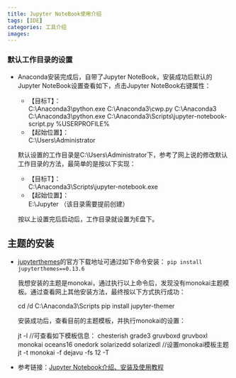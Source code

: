 ```yaml
---
title: Jupyter NoteBook使用介绍
tags: [IDE]
categories: 工具介绍
images: 
---
```

### 默认工作目录的设置
 * Anaconda安装完成后，自带了Jupyter NoteBook，安装成功后默认的Jupyter NoteBook设置查看如下，点击Jupyter NoteBook右键属性：
	 * 【目标T】：<br/>
	 C:\Anaconda3\python.exe C:\Anaconda3\cwp.py C:\Anaconda3 C:\Anaconda3\python.exe C:\Anaconda3\Scripts\jupyter-notebook-script.py %USERPROFILE%	
	 * 【起始位置】：<br/>
	C:\Users\Administrator

	默认设置的工作目录是C:\Users\Administrator下，参考了网上说的修改默认工作目录的方法，最简单的是按以下实现：
	* 【目标T】：<br/>
	C:\Anaconda3\Scripts\jupyter-notebook.exe
    * 【起始位置】：<br/>
    E:\Jupyter  （该目录需要提前创建）

    按以上设置完后启动后，工作目录就设置为E盘下。


## 主题的安装

* [jupyterthemes](https://pypi.org/project/jupyterthemes/0.13.6/)的官方下载地址可通过如下命令安装：
	`pip install jupyterthemes==0.13.6`

  我想安装的主题是monokai，通过执行以上命令后，发现没有monokai主题模板。通过查看网上其他安装方法，最终按以下方式执行成功：

    cd /d C:\Anaconda3\Scripts
    pip install jupyter-themer

  安装成功后，查看目前的主题模板，并执行monokai的设置：
	
	jt -l
    //可查看如下模板信息：
    chesterish
    grade3
    gruvboxd
    gruvboxl
    monokai
    oceans16
    onedork
    solarizedd
    solarizedl
    //设置monokai模板主题
    jt -t monokai -f dejavu -fs 12 -T
	
*	参考链接：[Jupyter Notebook介绍、安装及使用教程](https://www.jianshu.com/p/91365f343585)